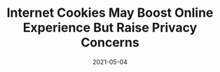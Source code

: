 ---
layout: post
categories: 
- talk
title: "Internet Cookies May Boost Online Experience But Raise Privacy Concerns"
location: "WTTW Chicago Tonight"
date: 2021-05-04
image: /images/talks/chicago-tonight-2021-05.jpg
description: "In my eighth appearance on WTTW Chicago Tonight, I talk again with Dr. Blase Ur and host Brandis Friedman about cookies and tracking from online advertisers. Bonus: you can definitely hear our dog Ruby barking in the background. Her TV debut!"
link: https://news.wttw.com/2021/05/04/internet-cookies-may-boost-online-experience-raise-privacy-concerns
featured: true
published: true
---